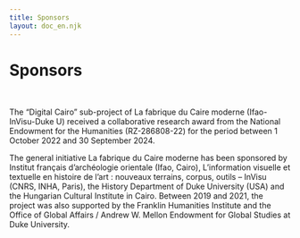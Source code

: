 ```yaml
---
title: Sponsors
layout: doc_en.njk
---
```


# Sponsors

<br>

The “Digital Cairo” sub-project of La fabrique du Caire moderne (Ifao-InVisu-Duke U) received a collaborative research award from the National Endowment for the Humanities (RZ-286808-22) for the period between 1 October 2022 and 30 September 2024. 

The general initiative La fabrique du Caire moderne has been sponsored by Institut français d’archéologie orientale (Ifao, Cairo), L’information visuelle et textuelle en histoire de l’art : nouveaux terrains, corpus, outils – InVisu (CNRS, INHA, Paris), the History Department of Duke University (USA) and the Hungarian Cultural Institute in Cairo. Between 2019 and 2021, the project was also supported by the Franklin Humanities Institute and the Office of Global Affairs / Andrew W. Mellon Endowment for Global Studies at Duke University.
